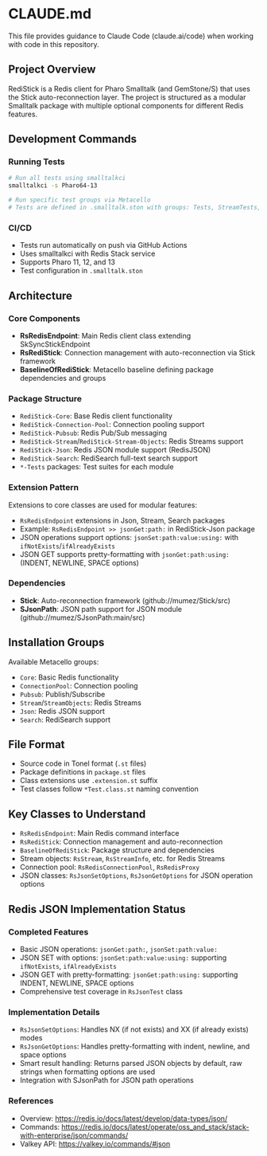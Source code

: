 # CLAUDE.md

This file provides guidance to Claude Code (claude.ai/code) when working with code in this repository.

## Project Overview

RediStick is a Redis client for Pharo Smalltalk (and GemStone/S) that uses the Stick auto-reconnection layer. The project is structured as a modular Smalltalk package with multiple optional components for different Redis features.

## Development Commands

### Running Tests
```bash
# Run all tests using smalltalkci
smalltalkci -s Pharo64-13

# Run specific test groups via Metacello
# Tests are defined in .smalltalk.ston with groups: Tests, StreamTests, StreamObjectsTests, SearchTests, JsonTests
```

### CI/CD
- Tests run automatically on push via GitHub Actions
- Uses smalltalkci with Redis Stack service
- Supports Pharo 11, 12, and 13
- Test configuration in `.smalltalk.ston`

## Architecture

### Core Components
- **RsRedisEndpoint**: Main Redis client class extending SkSyncStickEndpoint
- **RsRediStick**: Connection management with auto-reconnection via Stick framework
- **BaselineOfRediStick**: Metacello baseline defining package dependencies and groups

### Package Structure
- `RediStick-Core`: Base Redis client functionality
- `RediStick-Connection-Pool`: Connection pooling support
- `RediStick-Pubsub`: Redis Pub/Sub messaging
- `RediStick-Stream`/`RediStick-Stream-Objects`: Redis Streams support
- `RediStick-Json`: Redis JSON module support (RedisJSON)
- `RediStick-Search`: RediSearch full-text search support
- `*-Tests` packages: Test suites for each module

### Extension Pattern
Extensions to core classes are used for modular features:
- `RsRedisEndpoint` extensions in Json, Stream, Search packages
- Example: `RsRedisEndpoint >> jsonGet:path:` in RediStick-Json package
- JSON operations support options: `jsonSet:path:value:using:` with `ifNotExists`/`ifAlreadyExists`
- JSON GET supports pretty-formatting with `jsonGet:path:using:` (INDENT, NEWLINE, SPACE options)

### Dependencies
- **Stick**: Auto-reconnection framework (github://mumez/Stick/src)
- **SJsonPath**: JSON path support for JSON module (github://mumez/SJsonPath:main/src)

## Installation Groups
Available Metacello groups:
- `Core`: Basic Redis functionality
- `ConnectionPool`: Connection pooling
- `Pubsub`: Publish/Subscribe
- `Stream`/`StreamObjects`: Redis Streams
- `Json`: Redis JSON support
- `Search`: RediSearch support

## File Format
- Source code in Tonel format (`.st` files)
- Package definitions in `package.st` files
- Class extensions use `.extension.st` suffix
- Test classes follow `*Test.class.st` naming convention

## Key Classes to Understand
- `RsRedisEndpoint`: Main Redis command interface
- `RsRediStick`: Connection management and auto-reconnection
- `BaselineOfRediStick`: Package structure and dependencies
- Stream objects: `RsStream`, `RsStreamInfo`, etc. for Redis Streams
- Connection pool: `RsRedisConnectionPool`, `RsRedisProxy`
- JSON classes: `RsJsonSetOptions`, `RsJsonGetOptions` for JSON operation options

## Redis JSON Implementation Status

### Completed Features
- Basic JSON operations: `jsonGet:path:`, `jsonSet:path:value:`
- JSON SET with options: `jsonSet:path:value:using:` supporting `ifNotExists`, `ifAlreadyExists`
- JSON GET with pretty-formatting: `jsonGet:path:using:` supporting INDENT, NEWLINE, SPACE options
- Comprehensive test coverage in `RsJsonTest` class

### Implementation Details
- `RsJsonSetOptions`: Handles NX (if not exists) and XX (if already exists) modes
- `RsJsonGetOptions`: Handles pretty-formatting with indent, newline, and space options
- Smart result handling: Returns parsed JSON objects by default, raw strings when formatting options are used
- Integration with SJsonPath for JSON path operations

### References
- Overview: https://redis.io/docs/latest/develop/data-types/json/
- Commands: https://redis.io/docs/latest/operate/oss_and_stack/stack-with-enterprise/json/commands/
- Valkey API: https://valkey.io/commands/#json

